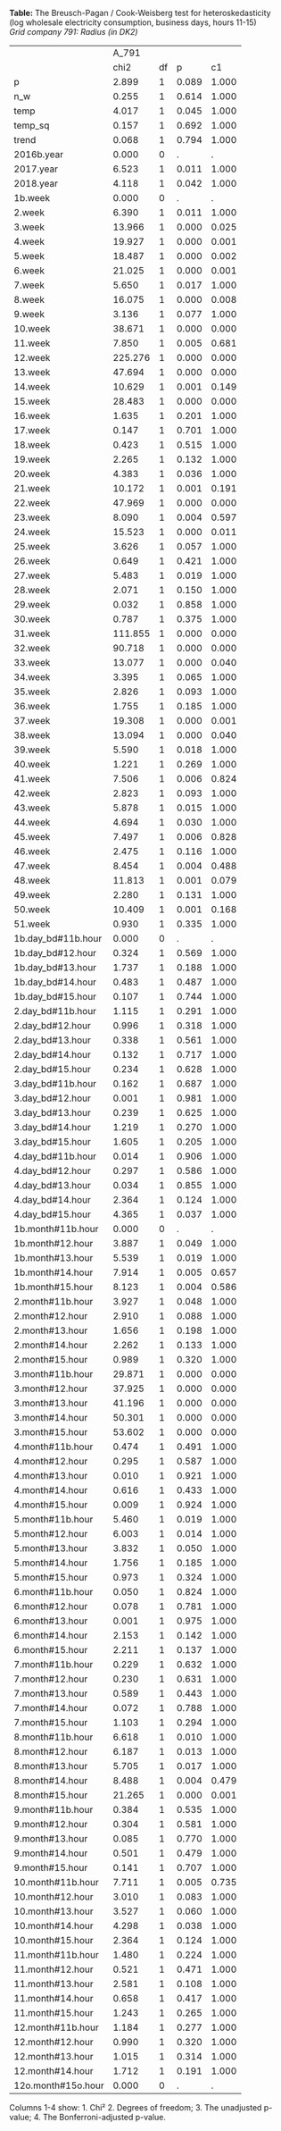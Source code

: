 **Table:** The Breusch-Pagan / Cook-Weisberg test for heteroskedasticity<br>(log wholesale electricity consumption, business days, hours 11-15)<br>*Grid company 791: Radius (in DK2)*<br><html><table>
<tr><td>            </td><td>       A_791</td><td>            </td><td>            </td><td>            </td></tr>
<tr><td>            </td><td>        chi2</td><td>          df</td><td>           p</td><td>          c1</td></tr>
<tr><td>p           </td><td>       2.899</td><td>           1</td><td>       0.089</td><td>       1.000</td></tr>
<tr><td>n_w         </td><td>       0.255</td><td>           1</td><td>       0.614</td><td>       1.000</td></tr>
<tr><td>temp        </td><td>       4.017</td><td>           1</td><td>       0.045</td><td>       1.000</td></tr>
<tr><td>temp_sq     </td><td>       0.157</td><td>           1</td><td>       0.692</td><td>       1.000</td></tr>
<tr><td>trend       </td><td>       0.068</td><td>           1</td><td>       0.794</td><td>       1.000</td></tr>
<tr><td>2016b.year  </td><td>       0.000</td><td>           0</td><td>           .</td><td>           .</td></tr>
<tr><td>2017.year   </td><td>       6.523</td><td>           1</td><td>       0.011</td><td>       1.000</td></tr>
<tr><td>2018.year   </td><td>       4.118</td><td>           1</td><td>       0.042</td><td>       1.000</td></tr>
<tr><td>1b.week     </td><td>       0.000</td><td>           0</td><td>           .</td><td>           .</td></tr>
<tr><td>2.week      </td><td>       6.390</td><td>           1</td><td>       0.011</td><td>       1.000</td></tr>
<tr><td>3.week      </td><td>      13.966</td><td>           1</td><td>       0.000</td><td>       0.025</td></tr>
<tr><td>4.week      </td><td>      19.927</td><td>           1</td><td>       0.000</td><td>       0.001</td></tr>
<tr><td>5.week      </td><td>      18.487</td><td>           1</td><td>       0.000</td><td>       0.002</td></tr>
<tr><td>6.week      </td><td>      21.025</td><td>           1</td><td>       0.000</td><td>       0.001</td></tr>
<tr><td>7.week      </td><td>       5.650</td><td>           1</td><td>       0.017</td><td>       1.000</td></tr>
<tr><td>8.week      </td><td>      16.075</td><td>           1</td><td>       0.000</td><td>       0.008</td></tr>
<tr><td>9.week      </td><td>       3.136</td><td>           1</td><td>       0.077</td><td>       1.000</td></tr>
<tr><td>10.week     </td><td>      38.671</td><td>           1</td><td>       0.000</td><td>       0.000</td></tr>
<tr><td>11.week     </td><td>       7.850</td><td>           1</td><td>       0.005</td><td>       0.681</td></tr>
<tr><td>12.week     </td><td>     225.276</td><td>           1</td><td>       0.000</td><td>       0.000</td></tr>
<tr><td>13.week     </td><td>      47.694</td><td>           1</td><td>       0.000</td><td>       0.000</td></tr>
<tr><td>14.week     </td><td>      10.629</td><td>           1</td><td>       0.001</td><td>       0.149</td></tr>
<tr><td>15.week     </td><td>      28.483</td><td>           1</td><td>       0.000</td><td>       0.000</td></tr>
<tr><td>16.week     </td><td>       1.635</td><td>           1</td><td>       0.201</td><td>       1.000</td></tr>
<tr><td>17.week     </td><td>       0.147</td><td>           1</td><td>       0.701</td><td>       1.000</td></tr>
<tr><td>18.week     </td><td>       0.423</td><td>           1</td><td>       0.515</td><td>       1.000</td></tr>
<tr><td>19.week     </td><td>       2.265</td><td>           1</td><td>       0.132</td><td>       1.000</td></tr>
<tr><td>20.week     </td><td>       4.383</td><td>           1</td><td>       0.036</td><td>       1.000</td></tr>
<tr><td>21.week     </td><td>      10.172</td><td>           1</td><td>       0.001</td><td>       0.191</td></tr>
<tr><td>22.week     </td><td>      47.969</td><td>           1</td><td>       0.000</td><td>       0.000</td></tr>
<tr><td>23.week     </td><td>       8.090</td><td>           1</td><td>       0.004</td><td>       0.597</td></tr>
<tr><td>24.week     </td><td>      15.523</td><td>           1</td><td>       0.000</td><td>       0.011</td></tr>
<tr><td>25.week     </td><td>       3.626</td><td>           1</td><td>       0.057</td><td>       1.000</td></tr>
<tr><td>26.week     </td><td>       0.649</td><td>           1</td><td>       0.421</td><td>       1.000</td></tr>
<tr><td>27.week     </td><td>       5.483</td><td>           1</td><td>       0.019</td><td>       1.000</td></tr>
<tr><td>28.week     </td><td>       2.071</td><td>           1</td><td>       0.150</td><td>       1.000</td></tr>
<tr><td>29.week     </td><td>       0.032</td><td>           1</td><td>       0.858</td><td>       1.000</td></tr>
<tr><td>30.week     </td><td>       0.787</td><td>           1</td><td>       0.375</td><td>       1.000</td></tr>
<tr><td>31.week     </td><td>     111.855</td><td>           1</td><td>       0.000</td><td>       0.000</td></tr>
<tr><td>32.week     </td><td>      90.718</td><td>           1</td><td>       0.000</td><td>       0.000</td></tr>
<tr><td>33.week     </td><td>      13.077</td><td>           1</td><td>       0.000</td><td>       0.040</td></tr>
<tr><td>34.week     </td><td>       3.395</td><td>           1</td><td>       0.065</td><td>       1.000</td></tr>
<tr><td>35.week     </td><td>       2.826</td><td>           1</td><td>       0.093</td><td>       1.000</td></tr>
<tr><td>36.week     </td><td>       1.755</td><td>           1</td><td>       0.185</td><td>       1.000</td></tr>
<tr><td>37.week     </td><td>      19.308</td><td>           1</td><td>       0.000</td><td>       0.001</td></tr>
<tr><td>38.week     </td><td>      13.094</td><td>           1</td><td>       0.000</td><td>       0.040</td></tr>
<tr><td>39.week     </td><td>       5.590</td><td>           1</td><td>       0.018</td><td>       1.000</td></tr>
<tr><td>40.week     </td><td>       1.221</td><td>           1</td><td>       0.269</td><td>       1.000</td></tr>
<tr><td>41.week     </td><td>       7.506</td><td>           1</td><td>       0.006</td><td>       0.824</td></tr>
<tr><td>42.week     </td><td>       2.823</td><td>           1</td><td>       0.093</td><td>       1.000</td></tr>
<tr><td>43.week     </td><td>       5.878</td><td>           1</td><td>       0.015</td><td>       1.000</td></tr>
<tr><td>44.week     </td><td>       4.694</td><td>           1</td><td>       0.030</td><td>       1.000</td></tr>
<tr><td>45.week     </td><td>       7.497</td><td>           1</td><td>       0.006</td><td>       0.828</td></tr>
<tr><td>46.week     </td><td>       2.475</td><td>           1</td><td>       0.116</td><td>       1.000</td></tr>
<tr><td>47.week     </td><td>       8.454</td><td>           1</td><td>       0.004</td><td>       0.488</td></tr>
<tr><td>48.week     </td><td>      11.813</td><td>           1</td><td>       0.001</td><td>       0.079</td></tr>
<tr><td>49.week     </td><td>       2.280</td><td>           1</td><td>       0.131</td><td>       1.000</td></tr>
<tr><td>50.week     </td><td>      10.409</td><td>           1</td><td>       0.001</td><td>       0.168</td></tr>
<tr><td>51.week     </td><td>       0.930</td><td>           1</td><td>       0.335</td><td>       1.000</td></tr>
<tr><td>1b.day_bd#11b.hour</td><td>       0.000</td><td>           0</td><td>           .</td><td>           .</td></tr>
<tr><td>1b.day_bd#12.hour</td><td>       0.324</td><td>           1</td><td>       0.569</td><td>       1.000</td></tr>
<tr><td>1b.day_bd#13.hour</td><td>       1.737</td><td>           1</td><td>       0.188</td><td>       1.000</td></tr>
<tr><td>1b.day_bd#14.hour</td><td>       0.483</td><td>           1</td><td>       0.487</td><td>       1.000</td></tr>
<tr><td>1b.day_bd#15.hour</td><td>       0.107</td><td>           1</td><td>       0.744</td><td>       1.000</td></tr>
<tr><td>2.day_bd#11b.hour</td><td>       1.115</td><td>           1</td><td>       0.291</td><td>       1.000</td></tr>
<tr><td>2.day_bd#12.hour</td><td>       0.996</td><td>           1</td><td>       0.318</td><td>       1.000</td></tr>
<tr><td>2.day_bd#13.hour</td><td>       0.338</td><td>           1</td><td>       0.561</td><td>       1.000</td></tr>
<tr><td>2.day_bd#14.hour</td><td>       0.132</td><td>           1</td><td>       0.717</td><td>       1.000</td></tr>
<tr><td>2.day_bd#15.hour</td><td>       0.234</td><td>           1</td><td>       0.628</td><td>       1.000</td></tr>
<tr><td>3.day_bd#11b.hour</td><td>       0.162</td><td>           1</td><td>       0.687</td><td>       1.000</td></tr>
<tr><td>3.day_bd#12.hour</td><td>       0.001</td><td>           1</td><td>       0.981</td><td>       1.000</td></tr>
<tr><td>3.day_bd#13.hour</td><td>       0.239</td><td>           1</td><td>       0.625</td><td>       1.000</td></tr>
<tr><td>3.day_bd#14.hour</td><td>       1.219</td><td>           1</td><td>       0.270</td><td>       1.000</td></tr>
<tr><td>3.day_bd#15.hour</td><td>       1.605</td><td>           1</td><td>       0.205</td><td>       1.000</td></tr>
<tr><td>4.day_bd#11b.hour</td><td>       0.014</td><td>           1</td><td>       0.906</td><td>       1.000</td></tr>
<tr><td>4.day_bd#12.hour</td><td>       0.297</td><td>           1</td><td>       0.586</td><td>       1.000</td></tr>
<tr><td>4.day_bd#13.hour</td><td>       0.034</td><td>           1</td><td>       0.855</td><td>       1.000</td></tr>
<tr><td>4.day_bd#14.hour</td><td>       2.364</td><td>           1</td><td>       0.124</td><td>       1.000</td></tr>
<tr><td>4.day_bd#15.hour</td><td>       4.365</td><td>           1</td><td>       0.037</td><td>       1.000</td></tr>
<tr><td>1b.month#11b.hour</td><td>       0.000</td><td>           0</td><td>           .</td><td>           .</td></tr>
<tr><td>1b.month#12.hour</td><td>       3.887</td><td>           1</td><td>       0.049</td><td>       1.000</td></tr>
<tr><td>1b.month#13.hour</td><td>       5.539</td><td>           1</td><td>       0.019</td><td>       1.000</td></tr>
<tr><td>1b.month#14.hour</td><td>       7.914</td><td>           1</td><td>       0.005</td><td>       0.657</td></tr>
<tr><td>1b.month#15.hour</td><td>       8.123</td><td>           1</td><td>       0.004</td><td>       0.586</td></tr>
<tr><td>2.month#11b.hour</td><td>       3.927</td><td>           1</td><td>       0.048</td><td>       1.000</td></tr>
<tr><td>2.month#12.hour</td><td>       2.910</td><td>           1</td><td>       0.088</td><td>       1.000</td></tr>
<tr><td>2.month#13.hour</td><td>       1.656</td><td>           1</td><td>       0.198</td><td>       1.000</td></tr>
<tr><td>2.month#14.hour</td><td>       2.262</td><td>           1</td><td>       0.133</td><td>       1.000</td></tr>
<tr><td>2.month#15.hour</td><td>       0.989</td><td>           1</td><td>       0.320</td><td>       1.000</td></tr>
<tr><td>3.month#11b.hour</td><td>      29.871</td><td>           1</td><td>       0.000</td><td>       0.000</td></tr>
<tr><td>3.month#12.hour</td><td>      37.925</td><td>           1</td><td>       0.000</td><td>       0.000</td></tr>
<tr><td>3.month#13.hour</td><td>      41.196</td><td>           1</td><td>       0.000</td><td>       0.000</td></tr>
<tr><td>3.month#14.hour</td><td>      50.301</td><td>           1</td><td>       0.000</td><td>       0.000</td></tr>
<tr><td>3.month#15.hour</td><td>      53.602</td><td>           1</td><td>       0.000</td><td>       0.000</td></tr>
<tr><td>4.month#11b.hour</td><td>       0.474</td><td>           1</td><td>       0.491</td><td>       1.000</td></tr>
<tr><td>4.month#12.hour</td><td>       0.295</td><td>           1</td><td>       0.587</td><td>       1.000</td></tr>
<tr><td>4.month#13.hour</td><td>       0.010</td><td>           1</td><td>       0.921</td><td>       1.000</td></tr>
<tr><td>4.month#14.hour</td><td>       0.616</td><td>           1</td><td>       0.433</td><td>       1.000</td></tr>
<tr><td>4.month#15.hour</td><td>       0.009</td><td>           1</td><td>       0.924</td><td>       1.000</td></tr>
<tr><td>5.month#11b.hour</td><td>       5.460</td><td>           1</td><td>       0.019</td><td>       1.000</td></tr>
<tr><td>5.month#12.hour</td><td>       6.003</td><td>           1</td><td>       0.014</td><td>       1.000</td></tr>
<tr><td>5.month#13.hour</td><td>       3.832</td><td>           1</td><td>       0.050</td><td>       1.000</td></tr>
<tr><td>5.month#14.hour</td><td>       1.756</td><td>           1</td><td>       0.185</td><td>       1.000</td></tr>
<tr><td>5.month#15.hour</td><td>       0.973</td><td>           1</td><td>       0.324</td><td>       1.000</td></tr>
<tr><td>6.month#11b.hour</td><td>       0.050</td><td>           1</td><td>       0.824</td><td>       1.000</td></tr>
<tr><td>6.month#12.hour</td><td>       0.078</td><td>           1</td><td>       0.781</td><td>       1.000</td></tr>
<tr><td>6.month#13.hour</td><td>       0.001</td><td>           1</td><td>       0.975</td><td>       1.000</td></tr>
<tr><td>6.month#14.hour</td><td>       2.153</td><td>           1</td><td>       0.142</td><td>       1.000</td></tr>
<tr><td>6.month#15.hour</td><td>       2.211</td><td>           1</td><td>       0.137</td><td>       1.000</td></tr>
<tr><td>7.month#11b.hour</td><td>       0.229</td><td>           1</td><td>       0.632</td><td>       1.000</td></tr>
<tr><td>7.month#12.hour</td><td>       0.230</td><td>           1</td><td>       0.631</td><td>       1.000</td></tr>
<tr><td>7.month#13.hour</td><td>       0.589</td><td>           1</td><td>       0.443</td><td>       1.000</td></tr>
<tr><td>7.month#14.hour</td><td>       0.072</td><td>           1</td><td>       0.788</td><td>       1.000</td></tr>
<tr><td>7.month#15.hour</td><td>       1.103</td><td>           1</td><td>       0.294</td><td>       1.000</td></tr>
<tr><td>8.month#11b.hour</td><td>       6.618</td><td>           1</td><td>       0.010</td><td>       1.000</td></tr>
<tr><td>8.month#12.hour</td><td>       6.187</td><td>           1</td><td>       0.013</td><td>       1.000</td></tr>
<tr><td>8.month#13.hour</td><td>       5.705</td><td>           1</td><td>       0.017</td><td>       1.000</td></tr>
<tr><td>8.month#14.hour</td><td>       8.488</td><td>           1</td><td>       0.004</td><td>       0.479</td></tr>
<tr><td>8.month#15.hour</td><td>      21.265</td><td>           1</td><td>       0.000</td><td>       0.001</td></tr>
<tr><td>9.month#11b.hour</td><td>       0.384</td><td>           1</td><td>       0.535</td><td>       1.000</td></tr>
<tr><td>9.month#12.hour</td><td>       0.304</td><td>           1</td><td>       0.581</td><td>       1.000</td></tr>
<tr><td>9.month#13.hour</td><td>       0.085</td><td>           1</td><td>       0.770</td><td>       1.000</td></tr>
<tr><td>9.month#14.hour</td><td>       0.501</td><td>           1</td><td>       0.479</td><td>       1.000</td></tr>
<tr><td>9.month#15.hour</td><td>       0.141</td><td>           1</td><td>       0.707</td><td>       1.000</td></tr>
<tr><td>10.month#11b.hour</td><td>       7.711</td><td>           1</td><td>       0.005</td><td>       0.735</td></tr>
<tr><td>10.month#12.hour</td><td>       3.010</td><td>           1</td><td>       0.083</td><td>       1.000</td></tr>
<tr><td>10.month#13.hour</td><td>       3.527</td><td>           1</td><td>       0.060</td><td>       1.000</td></tr>
<tr><td>10.month#14.hour</td><td>       4.298</td><td>           1</td><td>       0.038</td><td>       1.000</td></tr>
<tr><td>10.month#15.hour</td><td>       2.364</td><td>           1</td><td>       0.124</td><td>       1.000</td></tr>
<tr><td>11.month#11b.hour</td><td>       1.480</td><td>           1</td><td>       0.224</td><td>       1.000</td></tr>
<tr><td>11.month#12.hour</td><td>       0.521</td><td>           1</td><td>       0.471</td><td>       1.000</td></tr>
<tr><td>11.month#13.hour</td><td>       2.581</td><td>           1</td><td>       0.108</td><td>       1.000</td></tr>
<tr><td>11.month#14.hour</td><td>       0.658</td><td>           1</td><td>       0.417</td><td>       1.000</td></tr>
<tr><td>11.month#15.hour</td><td>       1.243</td><td>           1</td><td>       0.265</td><td>       1.000</td></tr>
<tr><td>12.month#11b.hour</td><td>       1.184</td><td>           1</td><td>       0.277</td><td>       1.000</td></tr>
<tr><td>12.month#12.hour</td><td>       0.990</td><td>           1</td><td>       0.320</td><td>       1.000</td></tr>
<tr><td>12.month#13.hour</td><td>       1.015</td><td>           1</td><td>       0.314</td><td>       1.000</td></tr>
<tr><td>12.month#14.hour</td><td>       1.712</td><td>           1</td><td>       0.191</td><td>       1.000</td></tr>
<tr><td>12o.month#15o.hour</td><td>       0.000</td><td>           0</td><td>           .</td><td>           .</td></tr>
</table>Columns 1-4 show: 1. Chi&sup2; 2. Degrees of freedom; 3. The unadjusted p-value; 4. The Bonferroni-adjusted p-value.</html>
